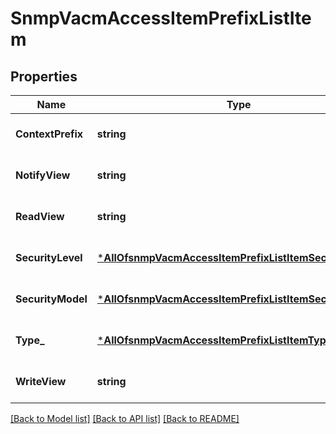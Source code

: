 # SnmpVacmAccessItemPrefixListItem

## Properties
Name | Type | Description | Notes
------------ | ------------- | ------------- | -------------
**ContextPrefix** | **string** | only required if &#x60;type&#x60;&#x3D;&#x3D;&#x60;context_prefix&#x60; | [optional] [default to null]
**NotifyView** | **string** | refer to view name | [optional] [default to null]
**ReadView** | **string** | refer to view name | [optional] [default to null]
**SecurityLevel** | [***AllOfsnmpVacmAccessItemPrefixListItemSecurityLevel**](AllOfsnmpVacmAccessItemPrefixListItemSecurityLevel.md) |  | [optional] [default to null]
**SecurityModel** | [***AllOfsnmpVacmAccessItemPrefixListItemSecurityModel**](AllOfsnmpVacmAccessItemPrefixListItemSecurityModel.md) |  | [optional] [default to null]
**Type_** | [***AllOfsnmpVacmAccessItemPrefixListItemType_**](AllOfsnmpVacmAccessItemPrefixListItemType_.md) |  | [optional] [default to null]
**WriteView** | **string** | refer to view name | [optional] [default to null]

[[Back to Model list]](../README.md#documentation-for-models) [[Back to API list]](../README.md#documentation-for-api-endpoints) [[Back to README]](../README.md)

